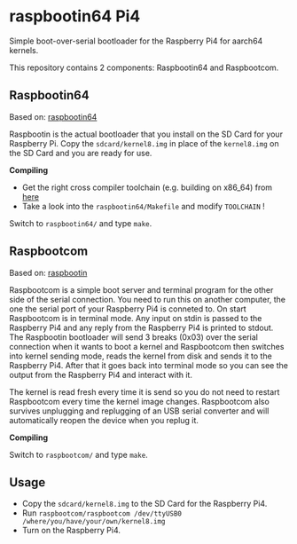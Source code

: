 # raspbootin64 Pi4

Simple boot-over-serial bootloader for the Raspberry Pi4 for aarch64 kernels.

This repository contains 2 components: Raspbootin64 and Raspbootcom.

## Raspbootin64

Based on: [raspbootin64](https://github.com/bztsrc/raspi3-tutorial/tree/master/14_raspbootin64)

Raspbootin is the actual bootloader that you install on the SD Card for your
Raspberry Pi. Copy the `sdcard/kernel8.img` in place of the `kernel8.img` on
the SD Card and you are ready for use.

**Compiling**

- Get the right cross compiler toolchain (e.g. building on x86_64) from [here](https://developer.arm.com/tools-and-software/open-source-software/developer-tools/gnu-toolchain/gnu-a/downloads)
- Take a look into the `raspbootin64/Makefile` and modify `TOOLCHAIN` !

Switch to `raspbootin64/` and type `make`.

## Raspbootcom

Based on: [raspbootin](https://github.com/mrvn/raspbootin)

Raspbootcom is a simple boot server and terminal program for the other
side of the serial connection. You need to run this on another
computer, the one the serial port of your Raspberry Pi4 is conneted to.
On start Raspbootcom is in terminal mode. Any input on stdin is passed
to the Raspberry Pi4 and any reply from the Raspberry Pi4 is printed to
stdout. The Raspbootin bootloader will send 3 breaks (0x03) over the
serial connection when it wants to boot a kernel and Raspbootcom then
switches into kernel sending mode, reads the kernel from disk and
sends it to the Raspberry Pi4. After that it goes back into terminal
mode so you can see the output from the Raspberry Pi4 and interact with
it.

The kernel is read fresh every time it is send so you do not need to
restart Raspbootcom every time the kernel image changes. Raspbootcom also
survives unplugging and replugging of an USB serial converter and will
automatically reopen the device when you replug it. 

**Compiling**

Switch to `raspbootcom/` and type `make`.

## Usage

- Copy the `sdcard/kernel8.img` to the SD Card for the Raspberry Pi4.
- Run `raspbootcom/raspbootcom /dev/ttyUSB0 /where/you/have/your/own/kernel8.img`
- Turn on the Raspberry Pi4.
